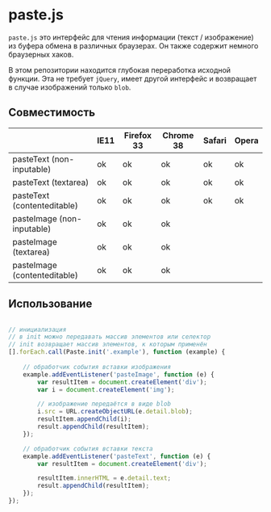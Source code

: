 # paste.js

`paste.js` это интерфейс для чтения информации (текст / изображение) из буфера обмена в различных браузерах. Он также содержит немного браузерных хаков.

В этом репозитории находится глубокая переработка исходной функции. Эта не требует `jQuery`, имеет другой интерфейс и возвращает в случае изображений только `blob`.


## Совместимость

|                              | IE11 | Firefox 33 | Chrome 38 | Safari | Opera |
|------------------------------|------|------------|-----------|--------|-------|
| pasteText (non-inputable)    | ok   | ok         | ok        | ok     | ok    |
| pasteText (textarea)         | ok   | ok         | ok        | ok     | ok    |
| pasteText (contenteditable)  | ok   | ok         | ok        | ok     | ok    |
| pasteImage (non-inputable)   | ok   | ok         | ok        |        |       |
| pasteImage (textarea)        | ok   | ok         | ok        |        |       |
| pasteImage (contenteditable) | ok   | ok         | ok        |        |       |

## Использование

```js

// инициализация
// в init можно передавать массив элементов или селектор
// init возвращает массив элементов, к которым применён
[].forEach.call(Paste.init('.example'), function (example) {
	
	// обработчик события вставки изображения
	example.addEventListener('pasteImage', function (e) {
		var resultItem = document.createElement('div');
		var i = document.createElement('img');

		// изображение передаётся в виде blob
		i.src = URL.createObjectURL(e.detail.blob);
		resultItem.appendChild(i);
		result.appendChild(resultItem);
	});

	// обработчик события вставки текста
	example.addEventListener('pasteText', function (e) {
		var resultItem = document.createElement('div');

		resultItem.innerHTML = e.detail.text;
		result.appendChild(resultItem);
	});
});
```
